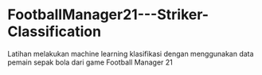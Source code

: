 # FootballManager21---Striker-Classification
Latihan melakukan machine learning klasifikasi dengan menggunakan data pemain sepak bola dari game Football Manager 21
